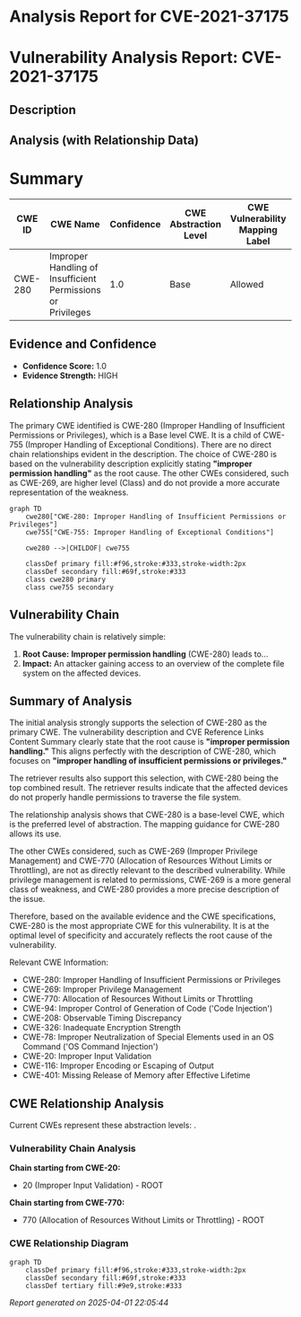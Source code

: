 # Analysis Report for CVE-2021-37175

# Vulnerability Analysis Report: CVE-2021-37175

## Description



## Analysis (with Relationship Data)

# Summary
| CWE ID | CWE Name | Confidence | CWE Abstraction Level | CWE Vulnerability Mapping Label | CWE-Vulnerability Mapping Notes |
|---|---|---|---|---|---|
| CWE-280 | Improper Handling of Insufficient Permissions or Privileges | 1.0 | Base | Allowed | Primary CWE |

## Evidence and Confidence

*   **Confidence Score:** 1.0
*   **Evidence Strength:** HIGH

## Relationship Analysis
The primary CWE identified is CWE-280 (Improper Handling of Insufficient Permissions or Privileges), which is a Base level CWE. It is a child of CWE-755 (Improper Handling of Exceptional Conditions). There are no direct chain relationships evident in the description. The choice of CWE-280 is based on the vulnerability description explicitly stating **"improper permission handling"** as the root cause. The other CWEs considered, such as CWE-269, are higher level (Class) and do not provide a more accurate representation of the weakness.

```mermaid
graph TD
    cwe280["CWE-280: Improper Handling of Insufficient Permissions or Privileges"]
    cwe755["CWE-755: Improper Handling of Exceptional Conditions"]
    
    cwe280 -->|CHILDOF| cwe755
    
    classDef primary fill:#f96,stroke:#333,stroke-width:2px
    classDef secondary fill:#69f,stroke:#333
    class cwe280 primary
    class cwe755 secondary
```

## Vulnerability Chain
The vulnerability chain is relatively simple:
1.  **Root Cause:** **Improper permission handling** (CWE-280) leads to...
2.  **Impact:** An attacker gaining access to an overview of the complete file system on the affected devices.

## Summary of Analysis
The initial analysis strongly supports the selection of CWE-280 as the primary CWE. The vulnerability description and CVE Reference Links Content Summary clearly state that the root cause is **"improper permission handling."** This aligns perfectly with the description of CWE-280, which focuses on **"improper handling of insufficient permissions or privileges."**

The retriever results also support this selection, with CWE-280 being the top combined result. The retriever results indicate that the affected devices do not properly handle permissions to traverse the file system.

The relationship analysis shows that CWE-280 is a base-level CWE, which is the preferred level of abstraction. The mapping guidance for CWE-280 allows its use.

The other CWEs considered, such as CWE-269 (Improper Privilege Management) and CWE-770 (Allocation of Resources Without Limits or Throttling), are not as directly relevant to the described vulnerability. While privilege management is related to permissions, CWE-269 is a more general class of weakness, and CWE-280 provides a more precise description of the issue.

Therefore, based on the available evidence and the CWE specifications, CWE-280 is the most appropriate CWE for this vulnerability. It is at the optimal level of specificity and accurately reflects the root cause of the vulnerability.

Relevant CWE Information:
- CWE-280: Improper Handling of Insufficient Permissions or Privileges
- CWE-269: Improper Privilege Management
- CWE-770: Allocation of Resources Without Limits or Throttling
- CWE-94: Improper Control of Generation of Code ('Code Injection')
- CWE-208: Observable Timing Discrepancy
- CWE-326: Inadequate Encryption Strength
- CWE-78: Improper Neutralization of Special Elements used in an OS Command ('OS Command Injection')
- CWE-20: Improper Input Validation
- CWE-116: Improper Encoding or Escaping of Output
- CWE-401: Missing Release of Memory after Effective Lifetime


## CWE Relationship Analysis

Current CWEs represent these abstraction levels: .


### Vulnerability Chain Analysis

**Chain starting from CWE-20:**
- 20 (Improper Input Validation) - ROOT


**Chain starting from CWE-770:**
- 770 (Allocation of Resources Without Limits or Throttling) - ROOT



### CWE Relationship Diagram

```mermaid
graph TD
    classDef primary fill:#f96,stroke:#333,stroke-width:2px
    classDef secondary fill:#69f,stroke:#333
    classDef tertiary fill:#9e9,stroke:#333
```



*Report generated on 2025-04-01 22:05:44*
